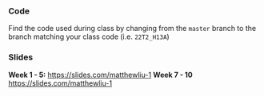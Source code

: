 ### Code 
Find the code used during class by changing from the `master` branch to the branch matching your class code 
(i.e. `22T2_H13A`)

### Slides
**Week 1 - 5:** https://slides.com/matthewliu-1
**Week 7 - 10** https://slides.com/matthewliu-1
